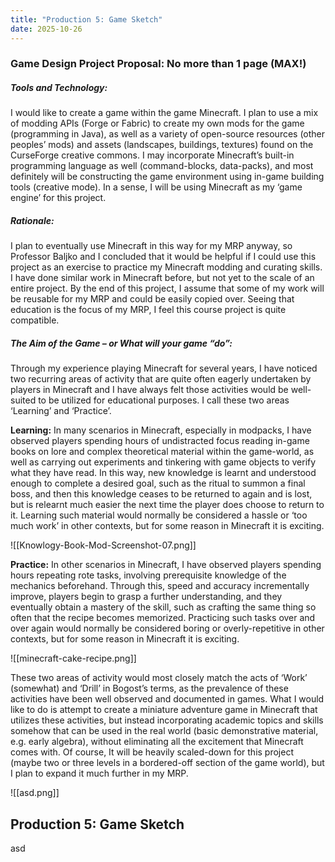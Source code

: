 ```yaml
---
title: "Production 5: Game Sketch"
date: 2025-10-26
---
```

### Game Design Project Proposal: No more than 1 page (MAX!)

##### Tools and Technology:

I would like to create a game within the game Minecraft. I plan to use a mix of modding APIs (Forge or Fabric) to create my own mods for the game (programming in Java), as well as a variety of open-source resources (other peoples’ mods) and assets (landscapes, buildings, textures) found on the CurseForge creative commons. I may incorporate Minecraft’s built-in programming language as well (command-blocks, data-packs), and most definitely will be constructing the game environment using in-game building tools (creative mode). In a sense, I will be using Minecraft as my ‘game engine’ for this project.

##### Rationale:

I plan to eventually use Minecraft in this way for my MRP anyway, so Professor Baljko and I concluded that it would be helpful if I could use this project as an exercise to practice my Minecraft modding and curating skills. I have done similar work in Minecraft before, but not yet to the scale of an entire project. By the end of this project, I assume that some of my work will be reusable for my MRP and could be easily copied over. Seeing that education is the focus of my MRP, I feel this course project is quite compatible.

##### The Aim of the Game – or What will your game “do”: 

Through my experience playing Minecraft for several years, I have noticed two recurring areas of activity that are quite often eagerly undertaken by players in Minecraft and I have always felt those activities would be well-suited to be utilized for educational purposes. I call these two areas ‘Learning’ and ‘Practice’. 

**Learning:**
In many scenarios in Minecraft, especially in modpacks, I have observed players spending hours of undistracted focus reading in-game books on lore and complex theoretical material within the game-world, as well as carrying out experiments and tinkering with game objects to verify what they have read. In this way, new knowledge is learnt and understood enough to complete a desired goal, such as the ritual to summon a final boss, and then this knowledge ceases to be returned to again and is lost, but is relearnt much easier the next time the player does choose to return to it. Learning such material would normally be considered a hassle or ‘too much work’ in other contexts, but for some reason in Minecraft it is exciting.

![[Knowlogy-Book-Mod-Screenshot-07.png]]

**Practice:**
In other scenarios in Minecraft, I have observed players spending hours repeating rote tasks, involving prerequisite knowledge of the mechanics beforehand. Through this, speed and accuracy incrementally improve, players begin to grasp a further understanding, and they eventually obtain a mastery of the skill, such as crafting the same thing so often that the recipe becomes memorized. Practicing such tasks over and over again would normally be considered boring or overly-repetitive in other contexts, but for some reason in Minecraft it is exciting.

![[minecraft-cake-recipe.png]]

These two areas of activity would most closely match the acts of ‘Work’ (somewhat) and ‘Drill’ in Bogost’s terms, as the prevalence of these activities have been well observed and documented in games. What I would like to do is attempt to create a miniature adventure game in Minecraft that utilizes these activities, but instead incorporating academic topics and skills somehow that can be used in the real world (basic demonstrative material, e.g. early algebra), without eliminating all the excitement that Minecraft comes with. Of course, It will be heavily scaled-down for this project (maybe two or three levels in a bordered-off section of the game world), but I plan to expand it much further in my MRP.

![[asd.png]]
## Production 5: Game Sketch

asd